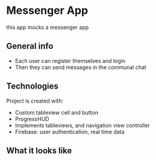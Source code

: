 # Messenger App
this app mocks a messenger app 


## General info
* Each user can register themselves and login
* Then they can send messages in the communal chat
	
## Technologies
Project is created with:
* Custom tableview cell and button
* ProgressHUD
* Implements tableviews, and navigation view controller
* Firebase: user authentication, real time data
	
## What it looks like

